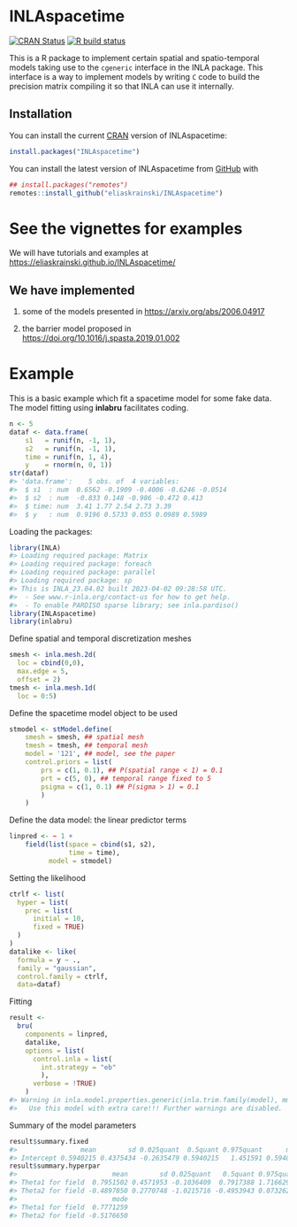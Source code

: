 
<!-- README.md is generated from README.Rmd. Please edit that file -->

# INLAspacetime

<!-- badges: start -->

[![CRAN
Status](http://www.r-pkg.org/badges/version-last-release/INLAspacetime)](https://cran.r-project.org/package=INLAspacetime)
[![R build
status](https://github.com/eliaskrainski/INLAspacetime/workflows/check-release/badge.svg)](https://github.com/eliaskrainski/INLAspacetime/actions)
<!--[![R code coverage status](https://github.com/eliaskrainski/INLAspacetime/workflows/test-coverage/badge.svg)](https://github.com/eliaskrainski/INLAspacetime/actions) -->
<!--[![lintr status](https://github.com/eliaskrainski/INLAspacetime/workflows/lint/badge.svg)](https://github.com/eliaskrainski/INLAspacetime/actions) -->
<!-- [![Codecov test coverage](https://codecov.io/gh/eliaskrainski/INLAspacetime/branch/master/graph/badge.svg)](https://app.codecov.io/gh/eliaskrainski/INLAspacetime?branch=master) -->
<!-- badges: end -->

This is a R package to implement certain spatial and spatio-temporal
models taking use to the `cgeneric` interface in the INLA package. This
interface is a way to implement models by writing `C` code to build the
precision matrix compiling it so that INLA can use it internally.

## Installation

You can install the current [CRAN](https://CRAN.R-project.org) version
of INLAspacetime:

``` r
install.packages("INLAspacetime")
```

You can install the latest version of INLAspacetime from
[GitHub](https://github.com/eliaskrainski/INLAspacetime) with

``` r
## install.packages("remotes")
remotes::install_github("eliaskrainski/INLAspacetime")
```

<!-- or track the development version builds via [inlabru-org.r-universe.dev](https://inlabru-org.r-universe.dev/ui#builds): -->
<!-- ```{r universe-installation, eval = FALSE} -->
<!-- ## Enable universe(s) by inlabru-org -->
<!-- options(repos = c( -->
<!--   inlabruorg = "https://inlabru-org.r-universe.dev", -->
<!--   INLA = "https://inla.r-inla-download.org/R/testing", -->
<!--   CRAN = "https://cloud.r-project.org" -->
<!-- )) -->
<!-- ## Install it -->
<!-- install.packages("INLAspacetime") -->
<!-- ``` -->

# See the vignettes for examples

We will have tutorials and examples at
<https://eliaskrainski.github.io/INLAspacetime/>

## We have implemented

1.  some of the models presented in <https://arxiv.org/abs/2006.04917>

2.  the barrier model proposed in
    <https://doi.org/10.1016/j.spasta.2019.01.002>

# Example

This is a basic example which fit a spacetime model for some fake data.
The model fitting using **inlabru** facilitates coding.

``` r
n <- 5
dataf <- data.frame(
    s1   = runif(n, -1, 1),
    s2   = runif(n, -1, 1),
    time = runif(n, 1, 4),
    y    = rnorm(n, 0, 1))
str(dataf)
#> 'data.frame':    5 obs. of  4 variables:
#>  $ s1  : num  0.6562 -0.1909 -0.4006 -0.6246 -0.0514
#>  $ s2  : num  -0.833 0.148 -0.986 -0.472 0.413
#>  $ time: num  3.41 1.77 2.54 2.73 3.39
#>  $ y   : num  0.9196 0.5733 0.055 0.0989 0.5989
```

Loading the packages:

``` r
library(INLA)
#> Loading required package: Matrix
#> Loading required package: foreach
#> Loading required package: parallel
#> Loading required package: sp
#> This is INLA_23.04.02 built 2023-04-02 09:28:58 UTC.
#>  - See www.r-inla.org/contact-us for how to get help.
#>  - To enable PARDISO sparse library; see inla.pardiso()
library(INLAspacetime)
library(inlabru)
```

Define spatial and temporal discretization meshes

``` r
smesh <- inla.mesh.2d(
  loc = cbind(0,0), 
  max.edge = 5, 
  offset = 2)
tmesh <- inla.mesh.1d(
  loc = 0:5)
```

Define the spacetime model object to be used

``` r
stmodel <- stModel.define(
    smesh = smesh, ## spatial mesh
    tmesh = tmesh, ## temporal mesh
    model = '121', ## model, see the paper
    control.priors = list(
        prs = c(1, 0.1), ## P(spatial range < 1) = 0.1
        prt = c(5, 0), ## temporal range fixed to 5
        psigma = c(1, 0.1) ## P(sigma > 1) = 0.1
        )
    )
```

Define the data model: the linear predictor terms

``` r
linpred <- ~ 1 +
    field(list(space = cbind(s1, s2), 
               time = time),
          model = stmodel)
```

Setting the likelihood

``` r
ctrlf <- list(
  hyper = list(
    prec = list(
      initial = 10, 
      fixed = TRUE)    
  )
)
datalike <- like(
  formula = y ~ ., 
  family = "gaussian",
  control.family = ctrlf, 
  data=dataf)
```

Fitting

``` r
result <- 
  bru(
    components = linpred,
    datalike,
    options = list(
      control.inla = list(
        int.strategy = "eb"
        ),
      verbose = !TRUE)
    )
#> Warning in inla.model.properties.generic(inla.trim.family(model), mm[names(mm) == : Model 'cgeneric' in section 'latent' is marked as 'experimental'; changes may appear at any time.
#>   Use this model with extra care!!! Further warnings are disabled.
```

Summary of the model parameters

``` r
result$summary.fixed
#>                mean        sd 0.025quant  0.5quant 0.975quant      mode kld
#> Intercept 0.5940215 0.4375434 -0.2635479 0.5940215   1.451591 0.5940215   0
result$summary.hyperpar
#>                        mean        sd 0.025quant   0.5quant 0.975quant
#> Theta1 for field  0.7951502 0.4571953 -0.1036409  0.7917388 1.71662987
#> Theta2 for field -0.4897850 0.2770748 -1.0215716 -0.4953943 0.07326233
#>                        mode
#> Theta1 for field  0.7771259
#> Theta2 for field -0.5176650
```
